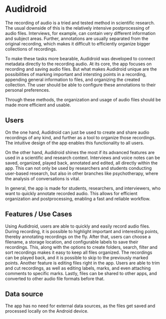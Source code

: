 # Audidroid

The recording of audio is a tried and tested method in scientific research. The usual downside of this is the relatively intensive postprocessing of audio files. Interviews, for example, can contain very different information and subject areas. Further, annotations are usually separated from the original recording, which makes it difficult to efficiently organize bigger collections of recordings.

To make these tasks more bearable, Audidroid was developed to connect metadata directly to the recording audio. At its core, the app focuses on recording and saving audio files. But what makes Audidroid unique are the possibilities of marking important and intersting points in a recording, appending general information to files, and organizing the created collection. The user should be able to configure these annotations to their personal preferences.

Through these methods, the organization and usage of audio files should be made more efficient and usable.

## Users

On the one hand, Audidroid can just be used to create and share audio recordings of any kind, and further as a tool to organize those recordings. The intuitive design of the app enables this functionality to all users.

On the other hand, Audidroid shines the most if its advanced features are used in a scientific and research context. Interviews and voice notes can be saved, organized, played back, annotated and edited, all directly within the app. This can not only be used by researchers and students conducting user-based research, but also in other branches like psychotherapy, where the analysis of conversations is vital.  

In general, the app is made for students, researchers, and interviewers, who want to quickly annotate recorded audio. This allows for efficient organization and postprocessing, enabling a fast and reliable workflow.

## Features / Use Cases

Using Audidroid, users are able to quickly and easily record audio files. During recording, it is possible to highlight important and interesting points, thereby annotating recordings on the fly. After that, users can choose a filename, a storage location, and configurable labels to save their recordings. This, along with the options to create folders, search, filter and sort recordings makes it easy to keep all files organized. The recordings can be played back, and it is possible to skip to the previously marked points. Another feature is editing files right in the app. Users are able to trim and cut recordings, as well as editing labels, marks, and even attaching comments to specific marks. Lastly, files can be shared to other apps, and converted to other audio file formats before that.

## Data source

The app has no need for external data sources, as the files get saved and processed locally on the Android device.
